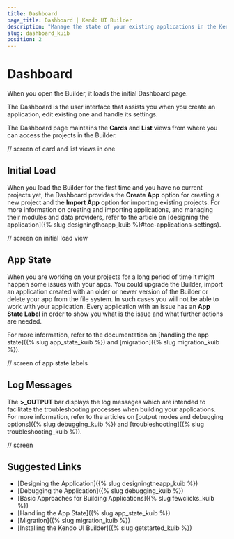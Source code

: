 ```yaml
---
title: Dashboard
page_title: Dashboard | Kendo UI Builder
description: "Manage the state of your existing applications in the Kendo UI Designer by using the options of its Dashboard."
slug: dashboard_kuib
position: 2
---
```


# Dashboard

When you open the Builder, it loads the initial Dashboard page.

The Dashboard is the user interface that assists you when you create an application, edit existing one and handle its settings.

The Dashboard page maintains the **Cards** and **List** views from where you can access the projects in the Builder.

// screen of card and list views in one

## Initial Load

When you load the Builder for the first time and you have no current projects yet, the Dashboard provides the **Create App** option for creating a new project and the **Import App** option for importing existing projects. For more information on creating and importing applications, and managing their modules and data providers, refer to the article on [designing the application]({% slug designingtheapp_kuib %}#toc-applications-settings).

// screen on initial load view

## App State

When you are working on your projects for a long period of time it might happen some issues with your apps. You could upgrade the Builder, import an application created with an older or newer version of the Builder or delete your app from the file system. In such cases you will not be able to work with your application. Every application with an issue has an **App State Label** in order to show you what is the issue and what further actions are needed.

For more information, refer to the documentation on [handling the app state]({% slug app_state_kuib %}) and [migration]({% slug migration_kuib %}).

// screen of app state labels

## Log Messages

The **>_OUTPUT** bar displays the log messages which are intended to facilitate the troubleshooting processes when building your applications. For more information, refer to the articles on [output modes and debugging options]({% slug debugging_kuib %}) and [troubleshooting]({% slug troubleshooting_kuib %}).

// screen

## Suggested Links

* [Designing the Application]({% slug designingtheapp_kuib %})
* [Debugging the Application]({% slug debugging_kuib %})
* [Basic Approaches for Building Applications]({% slug fewclicks_kuib %})
* [Handling the App State]({% slug app_state_kuib %})
* [Migration]({% slug migration_kuib %})
* [Installing the Kendo UI Builder]({% slug getstarted_kuib %})
